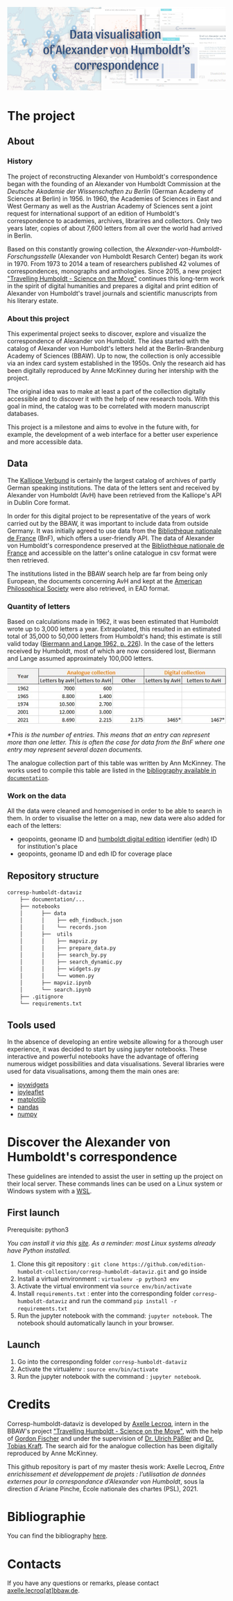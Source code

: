 ![coverimg](documentation/cover_readme.png)

# The project
## About
### History
The project of reconstructing Alexander von Humboldt's correspondence began with the founding of an Alexander von Humboldt Commission at the *Deutsche Akademie der Wissenschaften zu Berlin* (German Academy of Sciences at Berlin) in 1956. In 1960, the Academies of Sciences in East and West Germany as well as the Austrian Academy of Sciences sent a joint request for international support of an edition of Humboldt's correspondence to academies, archives, librarires and collectors. Only two years later, copies of about 7,600 letters from all over the world had arrived in Berlin. 

Based on this constantly growing collection, the *Alexander-von-Humboldt-Forschungsstelle* (Alexander von Humboldt Resarch Center) began its work in 1970. From 1973 to 2014 a team of researchers published 42 volumes of correspondences, monographs and anthologies. Since 2015, a new project ["Travelling Humboldt - Science on the Move"](https://edition-humboldt.de/?&l=en) continues this long-term work in the spirit of digital humanities and prepares a digital and print edition of Alexander von Humboldt's travel journals and scientific manuscripts from his literary estate.

### About this project
This experimental project seeks to discover, explore and visualize the correspondence of Alexander von Humboldt. The idea started with the catalog of Alexander von Humboldt's letters held at the Berlin-Brandenburg Academy of Sciences (BBAW). Up to now, the collection is only accessible via an index card system established in the 1950s. Only the research aid has been digitally reproduced by Anne McKinney during her intership with the project. 

The original idea was to make at least a part of the collection digitally accessible and to discover it with the help of new research tools. With this goal in mind, the catalog was to be correlated with modern manuscript databases.

This project is a milestone and aims to evolve in the future with, for example, the development of a web interface for a better user experience and more accessible data.

## Data
The [Kalliope Verbund](https://kalliope-verbund.info/) is certainly the largest catalog of archives of partly German speaking institutions. The data of the letters sent and received by Alexander von Humboldt (AvH) have been retrieved from the Kalliope's API in Dublin Core format.

In order for this digital project to be representative of the years of work carried out by the BBAW, it was important to include data from outside Germany. It was initially agreed to use data from the [Bibliothèque nationale de France](https://catalogue.bnf.fr/index.do) (BnF), which offers a user-friendly API. The data of Alexander von Humboldt's correspondence preserved at the [Bibliothèque nationale de France](https://catalogue.bnf.fr/index.do) and accessible on the latter's online catalogue in csv format were then retrieved.

The institutions listed in the BBAW search help are far from being only European, the documents concerning AvH and kept at the [American Philosophical Society](https://www.amphilsoc.org/library/search-collections) were also retrieved, in EAD format.

### Quantity of letters
Based on calculations made in 1962, it was been estimated that Humboldt wrote up to 3,000 letters a year. Extrapolated, this resulted in an estimated total of 35,000 to 50,000 letters from Humboldt's hand; this estimate is still valid today ([Biermann and Lange 1962, p. 226](documentation/bibliography.md)). In the case of the letters received by Humboldt, most of which are now considered lost, Biermann and Lange assumed approximately 100,000 letters. 

![quantityletters](documentation/quantity.jpg)

_*This is the number of entries. This means that an entry can represent more than one letter. This is often the case for data from the BnF where one entry may represent several dozen documents._

The analogue collection part of this table was written by Ann McKinney. The works used to compile this table are listed in the [bibliography available in `documentation`](documentation/bibliography.md).

### Work on the data
All the data were cleaned and homogenised in order to be able to search in them. In order to visualise the letter on a map, new data were also added for each of the letters:
- geopoints, geoname ID and [humboldt digital edition](https://edition-humboldt.de/?&l=en) identifier (edh) ID for institution's place
- geopoints, geoname ID and edh ID for coverage place

## Repository structure
```
corresp-humboldt-dataviz
    ├── documentation/...
    ├── notebooks
    │      ├── data
    │      │    ├── edh_findbuch.json
    │      │    └── records.json
    │      ├──  utils
    │      │    ├── mapviz.py
    │      │    ├── prepare_data.py
    │      │    ├── search_by.py
    │      │    ├── search_dynamic.py
    │      │    ├── widgets.py
    │      │    └── women.py
    │      ├── mapviz.ipynb
    │      └── search.ipynb
    ├── .gitignore
    └── requirements.txt

```

## Tools used
In the absence of developing an entire website allowing for a thorough user experience, it was decided to start by using jupyter notebooks. These interactive and powerful notebooks have the advantage of offering numerous widget possibilities and data visualisations.
Several libraries were used for data visualisations, among them the main ones are:
- [ipywidgets](https://ipywidgets.readthedocs.io/en/latest/)
- [ipyleaflet](https://ipyleaflet.readthedocs.io/en/latest/)
- [matplotlib](https://matplotlib.org/)
- [pandas](https://pandas.pydata.org/)
- [numpy](https://numpy.org/)


# Discover the Alexander von Humboldt's correspondence
These guidelines are intended to assist the user in setting up the project on their local server. These commands lines can be used on a Linux system or Windows system with a [WSL](https://docs.microsoft.com/en-us/windows/wsl/install-win10).

## First launch 
Prerequisite: python3

*You can install it via this [site](https://www.python.org/downloads/). As a reminder: most Linux systems already have Python installed.*

1. Clone this git repository : `git clone https://github.com/edition-humboldt-collection/corresp-humboldt-dataviz.git` and go inside
2. Install a virtual environment : `virtualenv -p python3 env`
3. Activate the virtual environment via `source env/bin/activate`
4. Install `requirements.txt` : enter into the corresponding folder `corresp-humboldt-dataviz` and run the command `pip install -r requirements.txt`
5. Run the jupyter notebook with the command: `jupyter notebook`. The notebook should automatically launch in your browser.

## Launch
1. Go into the corresponding folder `corresp-humboldt-dataviz`
2. Activate the virtualenv : `source env/bin/activate`
3. Run the jupyter notebook with the command : `jupyter notebook`.

# Credits
Corresp-humboldt-dataviz is developed by [Axelle Lecroq](https://github.com/axellelecroq/), intern in the BBAW's project ["Travelling Humboldt - Science on the Move"](https://edition-humboldt.de/?&l=en), with the help of [Gordon Fischer](https://www.bbaw.de/die-akademie/mitarbeiterinnen-mitarbeiter/fischer-gordon) and under the supervision of [Dr. Ulrich Päßler](https://www.bbaw.de/die-akademie/mitarbeiterinnen-mitarbeiter/paessler-ulrich) and [Dr. Tobias Kraft](https://www.bbaw.de/die-akademie/mitarbeiterinnen-mitarbeiter/kraft-tobias).
The search aid for the analogue collection has been digitally reproduced by Anne McKinney.

This github repository is part of my master thesis work:
Axelle Lecroq, _Entre enrichissement et développement de projets : l’utilisation de données externes pour la correspondance d’Alexander von Humboldt_, sous la direction d´Ariane Pinche, École nationale des chartes (PSL), 2021.

# Bibliographie
You can find the bibliography [here](documentation/bibliography.md).

# Contacts
If you have any questions or remarks, please contact [axelle.lecroq[at]bbaw.de](mailto:axelle.lecroq@bbaw.de).
